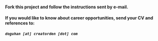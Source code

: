 #### Fork this project and follow the instructions sent by e-mail.

#### If you would like to know about career opportunities, send your CV and references to:

##### `doguhan [at] creatorden [dot] com`

